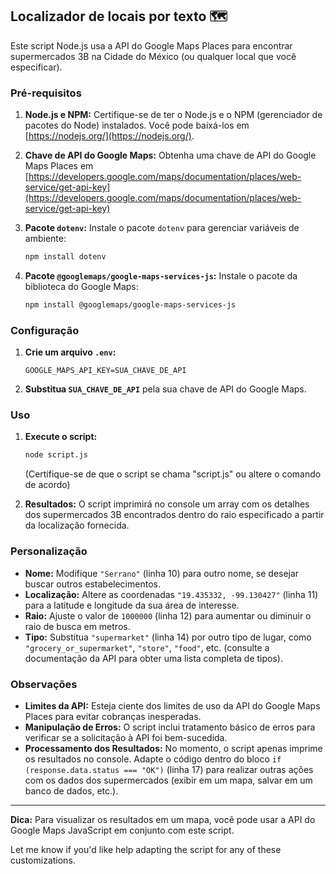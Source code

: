 ## Localizador de locais por texto 🗺

Este script Node.js usa a API do Google Maps Places para encontrar supermercados 3B na Cidade do México (ou qualquer local que você especificar).

### Pré-requisitos

1. **Node.js e NPM:** Certifique-se de ter o Node.js e o NPM (gerenciador de pacotes do Node) instalados. Você pode baixá-los em [https://nodejs.org/](https://nodejs.org/).

2. **Chave de API do Google Maps:** Obtenha uma chave de API do Google Maps Places em [https://developers.google.com/maps/documentation/places/web-service/get-api-key](https://developers.google.com/maps/documentation/places/web-service/get-api-key)

3. **Pacote `dotenv`:** Instale o pacote `dotenv` para gerenciar variáveis de ambiente:

    ```bash
    npm install dotenv
    ```

4. **Pacote `@googlemaps/google-maps-services-js`:** Instale o pacote da biblioteca do Google Maps:
    ```bash
    npm install @googlemaps/google-maps-services-js
    ```

### Configuração

1. **Crie um arquivo `.env`:**

    ```
    GOOGLE_MAPS_API_KEY=SUA_CHAVE_DE_API
    ```

2. **Substitua `SUA_CHAVE_DE_API`** pela sua chave de API do Google Maps.

### Uso

1. **Execute o script:**

    ```bash
    node script.js
    ```

    (Certifique-se de que o script se chama "script.js" ou altere o comando de acordo)

2. **Resultados:** O script imprimirá no console um array com os detalhes dos supermercados 3B encontrados dentro do raio especificado a partir da localização fornecida.

### Personalização

-   **Nome:** Modifique `"Serrano"` (linha 10) para outro nome, se desejar buscar outros estabelecimentos.
-   **Localização:** Altere as coordenadas `"19.435332, -99.130427"` (linha 11) para a latitude e longitude da sua área de interesse.
-   **Raio:** Ajuste o valor de `1000000` (linha 12) para aumentar ou diminuir o raio de busca em metros.
-   **Tipo:** Substitua `"supermarket"` (linha 14) por outro tipo de lugar, como `"grocery_or_supermarket"`, `"store"`, `"food"`, etc. (consulte a documentação da API para obter uma lista completa de tipos).

### Observações

-   **Limites da API:** Esteja ciente dos limites de uso da API do Google Maps Places para evitar cobranças inesperadas.
-   **Manipulação de Erros:** O script inclui tratamento básico de erros para verificar se a solicitação à API foi bem-sucedida.
-   **Processamento dos Resultados:** No momento, o script apenas imprime os resultados no console. Adapte o código dentro do bloco `if (response.data.status === "OK")` (linha 17) para realizar outras ações com os dados dos supermercados (exibir em um mapa, salvar em um banco de dados, etc.).

---

**Dica:** Para visualizar os resultados em um mapa, você pode usar a API do Google Maps JavaScript em conjunto com este script.

Let me know if you'd like help adapting the script for any of these customizations.
